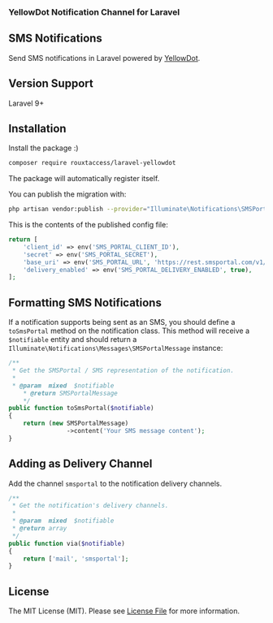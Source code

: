 ### YellowDot Notification Channel for Laravel

## SMS Notifications

Send SMS notifications in Laravel powered by [YellowDot](http://yellowdotafrica.com/).

## Version Support
Laravel 9+

## Installation

Install the package :) 

```bash
composer require rouxtaccess/laravel-yellowdot
```

The package will automatically register itself.

You can publish the migration with:

```bash
php artisan vendor:publish --provider="Illuminate\Notifications\SMSPortalServiceProvider"
```

This is the contents of the published config file:

```php
return [
    'client_id' => env('SMS_PORTAL_CLIENT_ID'),
    'secret' => env('SMS_PORTAL_SECRET'),
    'base_uri' => env('SMS_PORTAL_URL', 'https://rest.smsportal.com/v1/'),
    'delivery_enabled' => env('SMS_PORTAL_DELIVERY_ENABLED', true),
];
```

## Formatting SMS Notifications

If a notification supports being sent as an SMS, you should define a `toSmsPortal` method on the notification class. This method will receive a `$notifiable` entity and should return a `Illuminate\Notifications\Messages\SMSPortalMessage` instance:

```php
/**
 * Get the SMSPortal / SMS representation of the notification.
 *
 * @param  mixed  $notifiable
    * @return SMSPortalMessage
    */
public function toSmsPortal($notifiable)
{
    return (new SMSPortalMessage)
                ->content('Your SMS message content');
}
```

## Adding as Delivery Channel
Add the channel `smsportal` to the notification delivery channels.

```php
/**
 * Get the notification's delivery channels.
 *
 * @param  mixed  $notifiable
 * @return array
 */
public function via($notifiable)
{
    return ['mail', 'smsportal'];
}
```

## License

The MIT License (MIT). Please see [License File](LICENSE) for more information.